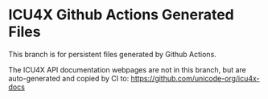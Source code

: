 # ICU4X Github Actions Generated Files

This branch is for persistent files generated by Github Actions.

The ICU4X API documentation webpages are not in this branch, but are auto-generated and copied by CI to: https://github.com/unicode-org/icu4x-docs
